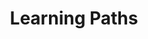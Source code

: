 ---
title: Learning Paths
linkTitle: Learning Paths
description: 'Learning Paths are designed to enable you to achieve the outcomes that
  are right for your business by way of a curated learning path. This content provides
  the "Why?" in the form of strategy content, as well as the "How?" in the form of
  practical and proven tactical references.'
menu:
  main:
    parent: sections
    params:
      split: right
    weight: 2
aliases:
- "/patterns"
- "/patterns/api"
- "/patterns/eventing"
- "/outcomes"
- "/outcomes/"
- "/learningpaths/"
oldPath: "/content/learningpaths/_index.md"
tags: []
---